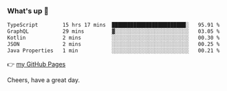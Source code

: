 ### What's up 👋

<!--START_SECTION:waka-->

```txt
TypeScript        15 hrs 17 mins  ████████████████████████░   95.91 %
GraphQL           29 mins         ▓░░░░░░░░░░░░░░░░░░░░░░░░   03.05 %
Kotlin            2 mins          ░░░░░░░░░░░░░░░░░░░░░░░░░   00.30 %
JSON              2 mins          ░░░░░░░░░░░░░░░░░░░░░░░░░   00.25 %
Java Properties   1 min           ░░░░░░░░░░░░░░░░░░░░░░░░░   00.21 %
```

<!--END_SECTION:waka-->

👉 [my GitHub Pages](https://ykzhukian.github.io)

Cheers, have a great day.

